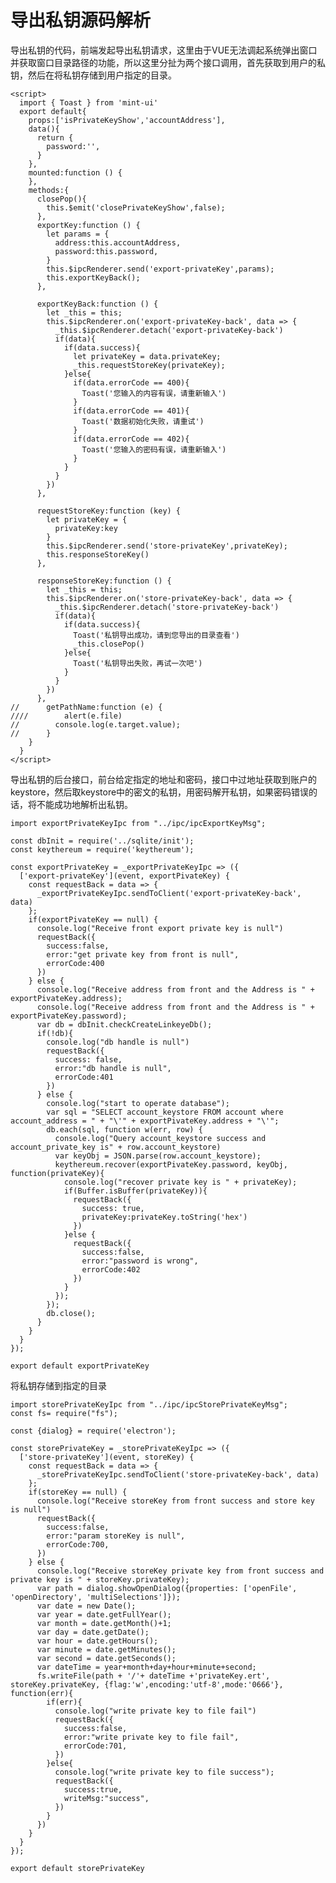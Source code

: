 
# 导出私钥源码解析

导出私钥的代码，前端发起导出私钥请求，这里由于VUE无法调起系统弹出窗口并获取窗口目录路径的功能，所以这里分扯为两个接口调用，首先获取到用户的私钥，然后在将私钥存储到用户指定的目录。

    <script>
      import { Toast } from 'mint-ui'
      export default{
        props:['isPrivateKeyShow','accountAddress'],
        data(){
          return {
            password:'',
          }
        },
        mounted:function () {
        },
        methods:{
          closePop(){
            this.$emit('closePrivateKeyShow',false);
          },
          exportKey:function () {
            let params = {
              address:this.accountAddress,
              password:this.password,
            }
            this.$ipcRenderer.send('export-privateKey',params);
            this.exportKeyBack();
          },

          exportKeyBack:function () {
            let _this = this;
            this.$ipcRenderer.on('export-privateKey-back', data => {
              _this.$ipcRenderer.detach('export-privateKey-back')
              if(data){
                if(data.success){
                  let privateKey = data.privateKey;
                  _this.requestStoreKey(privateKey);
                }else{
                  if(data.errorCode == 400){
                    Toast('您输入的内容有误，请重新输入')
                  }
                  if(data.errorCode == 401){
                    Toast('数据初始化失败，请重试')
                  }
                  if(data.errorCode == 402){
                    Toast('您输入的密码有误，请重新输入')
                  }
                }
              }
            })
          },

          requestStoreKey:function (key) {
            let privateKey = {
              privateKey:key
            }
            this.$ipcRenderer.send('store-privateKey',privateKey);
            this.responseStoreKey()
          },

          responseStoreKey:function () {
            let _this = this;
            this.$ipcRenderer.on('store-privateKey-back', data => {
              _this.$ipcRenderer.detach('store-privateKey-back')
              if(data){
                if(data.success){
                  Toast('私钥导出成功，请到您导出的目录查看')
                  _this.closePop()
                }else{
                  Toast('私钥导出失败，再试一次吧')
                }
              }
            })
          },
    //      getPathName:function (e) {
    ////        alert(e.file)
    //        console.log(e.target.value);
    //      }
        }
      }
    </script>
    
    
导出私钥的后台接口，前台给定指定的地址和密码，接口中过地址获取到账户的keystore，然后取keystore中的密文的私钥，用密码解开私钥，如果密码错误的话，将不能成功地解析出私钥。

    import exportPrivateKeyIpc from "../ipc/ipcExportKeyMsg";

    const dbInit = require('../sqlite/init');
    const keythereum = require('keythereum');

    const exportPrivateKey = _exportPrivateKeyIpc => ({
      ['export-privateKey'](event, exportPivateKey) {
        const requestBack = data => {
          _exportPrivateKeyIpc.sendToClient('export-privateKey-back', data)
        };
        if(exportPivateKey == null) {
          console.log("Receive front export private key is null")
          requestBack({
            success:false,
            error:"get private key from front is null",
            errorCode:400
          })
        } else {
          console.log("Receive address from front and the Address is " + exportPivateKey.address);
          console.log("Receive address from front and the Address is " + exportPivateKey.password);
          var db = dbInit.checkCreateLinkeyeDb();
          if(!db){
            console.log("db handle is null")
            requestBack({
              success: false,
              error:"db handle is null",
              errorCode:401
            })
          } else {
            console.log("start to operate database");
            var sql = "SELECT account_keystore FROM account where account_address = " + "\'" + exportPivateKey.address + "\'";
            db.each(sql, function w(err, row) {
              console.log("Query account_keystore success and account_private_key is" + row.account_keystore)
              var keyObj = JSON.parse(row.account_keystore);
              keythereum.recover(exportPivateKey.password, keyObj, function(privateKey){
                console.log("recover private key is " + privateKey);
                if(Buffer.isBuffer(privateKey)){
                  requestBack({
                    success: true,
                    privateKey:privateKey.toString('hex')
                  })
                }else {
                  requestBack({
                    success:false,
                    error:"password is wrong",
                    errorCode:402
                  })
                }
              });
            });
            db.close();
          }
        }
      }
    });

    export default exportPrivateKey

将私钥存储到指定的目录

    import storePrivateKeyIpc from "../ipc/ipcStorePrivateKeyMsg";
    const fs= require("fs");

    const {dialog} = require('electron');

    const storePrivateKey = _storePrivateKeyIpc => ({
      ['store-privateKey'](event, storeKey) {
        const requestBack = data => {
          _storePrivateKeyIpc.sendToClient('store-privateKey-back', data)
        };
        if(storeKey == null) {
          console.log("Receive storeKey from front success and store key is null")
          requestBack({
            success:false,
            error:"param storeKey is null",
            errorCode:700,
          })
        } else {
          console.log("Receive storeKey private key from front success and private key is " + storeKey.privateKey);
          var path = dialog.showOpenDialog({properties: ['openFile', 'openDirectory', 'multiSelections']});
          var date = new Date();
          var year = date.getFullYear();
          var month = date.getMonth()+1;
          var day = date.getDate();
          var hour = date.getHours();
          var minute = date.getMinutes();
          var second = date.getSeconds();
          var dateTime = year+month+day+hour+minute+second;
          fs.writeFile(path + '/'+ dateTime +'privateKey.ert', storeKey.privateKey, {flag:'w',encoding:'utf-8',mode:'0666'}, function(err){
            if(err){
              console.log("write private key to file fail")
              requestBack({
                success:false,
                error:"write private key to file fail",
                errorCode:701,
              })
            }else{
              console.log("write private key to file success");
              requestBack({
                success:true,
                writeMsg:"success",
              })
            }
          })
        }
      }
    });

    export default storePrivateKey




